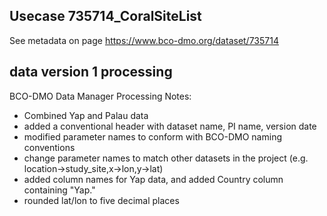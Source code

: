 ## Usecase 735714_CoralSiteList

See metadata on page https://www.bco-dmo.org/dataset/735714


## data version 1 processing 

BCO-DMO Data Manager Processing Notes:
* Combined Yap and Palau data
* added a conventional header with dataset name, PI name, version date
* modified parameter names to conform with BCO-DMO naming conventions
* change parameter names to match other datasets in the project (e.g. location->study_site,x->lon,y->lat)
* added column names for Yap data, and added Country column containing "Yap."
* rounded lat/lon to five decimal places
